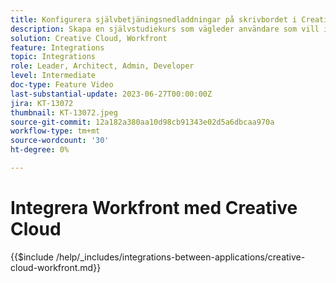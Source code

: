 ```yaml
---
title: Konfigurera självbetjäningsnedladdningar på skrivbordet i Creative Cloud
description: Skapa en självstudiekurs som vägleder användare som vill installera självbetjäningsnedladdningar på Creative Cloud Desktop.
solution: Creative Cloud, Workfront
feature: Integrations
topic: Integrations
role: Leader, Architect, Admin, Developer
level: Intermediate
doc-type: Feature Video
last-substantial-update: 2023-06-27T00:00:00Z
jira: KT-13072
thumbnail: KT-13072.jpeg
source-git-commit: 12a182a380aa10d98cb91343e02d5a6dbcaa970a
workflow-type: tm+mt
source-wordcount: '30'
ht-degree: 0%

---
```



# Integrera Workfront med Creative Cloud

{{$include /help/_includes/integrations-between-applications/creative-cloud-workfront.md}}
